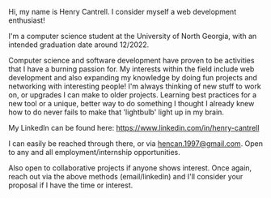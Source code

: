 Hi, my name is Henry Cantrell. I consider myself a web development enthusiast!

I'm a computer science student at the University of North Georgia, with an intended graduation date around 12/2022. 

Computer science and software development have proven to be activities that I have a burning passion for. 
My interests within the field include web development and also expanding my knowledge by doing fun projects and networking with interesting people! I'm
always thinking of new stuff to work on, or upgrades I can make to older projects. Learning best practices for a new tool or a unique, better way to do something
I thought I already knew how to do never fails to make that 'lightbulb' light up in my brain.

My LinkedIn can be found here: https://www.linkedin.com/in/henry-cantrell

I can easily be reached through there, or via hencan.1997@gmail.com. Open to any and all employment/internship opportunities.

Also open to collaborative projects if anyone shows interest. Once again, reach out via the above methods (email/linkedin) and I'll consider your proposal if I have the time or interest.

<!---
Henry-Cantrell/Henry-Cantrell is a ✨ special ✨ repository because its `README.md` (this file) appears on your GitHub profile.
You can click the Preview link to take a look at your changes.
--->
